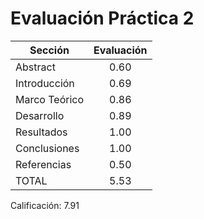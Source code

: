 # Evaluación Práctica 2

| Sección       | Evaluación    | 
| ------------- |:-------------:|
| Abstract 		| 0.60 |
| Introducción 	| 0.69 |
| Marco Teórico | 0.86 |
| Desarrollo 	| 0.89 |
| Resultados 	| 1.00 |
| Conclusiones 	| 1.00 |
| Referencias 	| 0.50 |
| TOTAL 		| 5.53 |

Calificación: 7.91